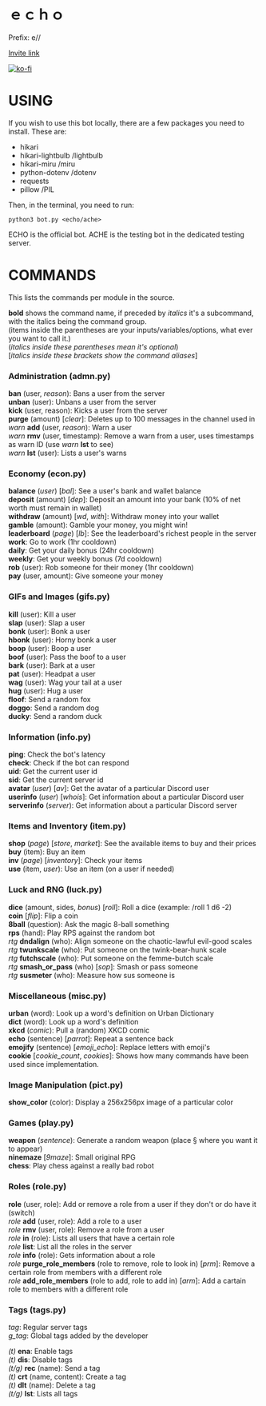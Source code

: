 # ｅｃｈｏ

Prefix: e//

[Invite link](https://discord.com/oauth2/authorize?client_id=1039988982253092926&scope=bot&permissions=275683601487)

[![ko-fi](https://ko-fi.com/img/githubbutton_sm.svg)](https://ko-fi.com/Y8Y210CCTA)

# USING

If you wish to use this bot locally, there are a few packages you need to install. These are:  
- hikari  
- hikari-lightbulb      /lightbulb  
- hikari-miru           /miru  
- python-dotenv         /dotenv  
- requests  
- pillow                /PIL  

Then, in the terminal, you need to run:  
```
python3 bot.py <echo/ache>
```
ECHO is the official bot.  ACHE is the testing bot in the dedicated testing server.  

# COMMANDS

This lists the commands per module in the source.  

**bold** shows the command name, if preceded by *italics*  it's a subcommand, with the italics being the command group.  
(items inside the parentheses are your inputs/variables/options, what ever you want to call it.)  
(*italics inside these parentheses mean it's optional*)  
[*italics inside these brackets show the command aliases*]  

### Administration (admn.py)

**ban** (user, *reason*): Bans a user from the server  
**unban** (user): Unbans a user from the server  
**kick** (user, reason): Kicks a user from the server  
**purge** (amount) [*clear*]: Deletes up to 100 messages in the channel used in  
*warn* **add** (user, *reason*): Warn a user  
*warn* **rmv** (user, timestamp): Remove a warn from a user, uses timestamps as warn ID (use *warn* **lst** to see)  
*warn* **lst** (user): Lists a user's warns   

### Economy (econ.py)

**balance** (*user*) [*bal*]: See a user's bank and wallet balance  
**deposit** (amount) [*dep*]: Deposit an amount into your bank (10% of net worth must remain in wallet)  
**withdraw** (amount) [*wd*, *with*]: Withdraw money into your wallet  
**gamble** (amount): Gamble your money, you might win!  
**leaderboard** (*page*) [*lb*]: See the leaderboard's richest people in the server  
**work**: Go to work (1hr cooldown)  
**daily**: Get your daily bonus (24hr cooldown)  
**weekly**: Get your weekly bonus (7d cooldown)  
**rob** (user): Rob someone for their money (1hr cooldown)  
**pay** (user, amount): Give someone your money  

### GIFs and Images (gifs.py)

**kill** (user): Kill a user  
**slap** (user): Slap a user  
**bonk** (user): Bonk a user  
**hbonk** (user): Horny bonk a user  
**boop** (user): Boop a user  
**boof** (user): Pass the boof to a user  
**bark** (user): Bark at a user  
**pat** (user): Headpat a user  
**wag** (user): Wag your tail at a user  
**hug** (user): Hug a user  
**floof**: Send a random fox  
**doggo**: Send a random dog  
**ducky**: Send a random duck  

### Information (info.py)

**ping**: Check the bot's latency  
**check**: Check if the bot can respond  
**uid**: Get the current user id  
**sid**: Get the current server id  
**avatar** (*user*) [*av*]: Get the avatar of a particular Discord user  
**userinfo** (*user*) [*whois*]: Get information about a particular Discord user  
**serverinfo** (*server*): Get information about a particular Discord server  

### Items and Inventory (item.py)

**shop** (*page*) [*store*, *market*]: See the available items to buy and their prices  
**buy** (item): Buy an item  
**inv** (*page*) [*inventory*]: Check your items  
**use** (item, *user*): Use an item (on a user if needed)  

### Luck and RNG (luck.py)

**dice** (amount, sides, *bonus*) [*roll*]: Roll a dice (example: /roll 1 d6 -2)  
**coin** [*flip*]: Flip a coin  
**8ball** (question): Ask the magic 8-ball something  
**rps** (hand): Play RPS against the random bot  
*rtg* **dndalign** (who): Align someone on the chaotic-lawful evil-good scales  
*rtg* **twunkscale** (who): Put someone on the twink-bear-hunk scale  
*rtg* **futchscale** (who): Put someone on the femme-butch scale  
*rtg* **smash_or_pass** (who) [*sop*]: Smash or pass someone  
*rtg* **susmeter** (who): Measure how sus someone is  

### Miscellaneous (misc.py)

**urban** (word): Look up a word's definition on Urban Dictionary  
**dict** (word): Look up a word's definition  
**xkcd** (*comic*): Pull a (random) XKCD comic  
**echo** (sentence) [*parrot*]: Repeat a sentence back  
**emojify** (sentence) [*emoji_echo*]: Replace letters with emoji's  
**cookie** [*cookie_count*, *cookies*]: Shows how many commands have been used since implementation.  

### Image Manipulation (pict.py)

**show_color** (color): Display a 256x256px image of a particular color  

### Games (play.py)

**weapon** (*sentence*): Generate a random weapon (place § where you want it to appear)  
**ninemaze** [*9maze*]: Small original RPG  
**chess**: Play chess against a really bad robot  

### Roles (role.py)

**role** (user, role): Add or remove a role from a user if they don't or do have it (switch)  
*role* **add** (user, role): Add a role to a user  
*role* **rmv** (user, role): Remove a role from a user  
*role* **in** (role): Lists all users that have a certain role  
*role* **list**: List all the roles in the server  
*role* **info** (role): Gets information about a role  
*role* **purge_role_members** (role to remove, role to look in) [*prm*]: Remove a certain role from members with a different role  
*role* **add_role_members** (role to add, role to add in) [*arm*]: Add a cartain role to members with a different role  

### Tags (tags.py)

*tag*: Regular server tags  
*g_tag*: Global tags added by the developer  

*(t)* **ena**: Enable tags  
*(t)* **dis**: Disable tags  
*(t/g)* **rec** (name): Send a tag  
*(t)* **crt** (name, content): Create a tag  
*(t)* **dlt** (name): Delete a tag  
*(t/g)* **lst**: Lists all tags  
